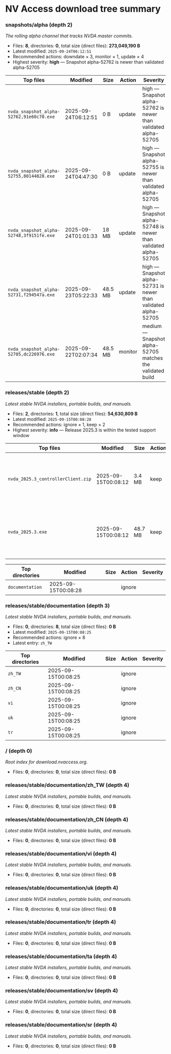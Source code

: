 # NV Access download tree summary

### snapshots/alpha (depth 2)

_The rolling alpha channel that tracks NVDA master commits._

- Files: **8**, directories: **0**, total size (direct files): **273,049,190 B**
- Latest modified: `2025-09-24T06:12:51`
- Recommended actions: downdate × 3, monitor × 1, update × 4
- Highest severity: **high** — Snapshot alpha-52762 is newer than validated alpha-52705

| Top files | Modified | Size | Action | Severity |
| --- | --- | --- | --- | --- |
| `nvda_snapshot_alpha-52762,91e60c70.exe` | 2025-09-24T06:12:51 | 0 B | update | high — Snapshot alpha-52762 is newer than validated alpha-52705 |
| `nvda_snapshot_alpha-52755,80144828.exe` | 2025-09-24T04:47:30 | 0 B | update | high — Snapshot alpha-52755 is newer than validated alpha-52705 |
| `nvda_snapshot_alpha-52748,3f9151fe.exe` | 2025-09-24T01:01:33 | 18 MB | update | high — Snapshot alpha-52748 is newer than validated alpha-52705 |
| `nvda_snapshot_alpha-52731,f294547a.exe` | 2025-09-23T05:22:33 | 48.5 MB | update | high — Snapshot alpha-52731 is newer than validated alpha-52705 |
| `nvda_snapshot_alpha-52705,dc226976.exe` | 2025-09-22T02:07:34 | 48.5 MB | monitor | medium — Snapshot alpha-52705 matches the validated build |

### releases/stable (depth 2)

_Latest stable NVDA installers, portable builds, and manuals._

- Files: **2**, directories: **1**, total size (direct files): **54,630,809 B**
- Latest modified: `2025-09-15T00:08:28`
- Recommended actions: ignore × 1, keep × 2
- Highest severity: **info** — Release 2025.3 is within the tested support window

| Top files | Modified | Size | Action | Severity |
| --- | --- | --- | --- | --- |
| `nvda_2025.3_controllerClient.zip` | 2025-09-15T00:08:12 | 3.4 MB | keep | info — Release 2025.3 is within the tested support window |
| `nvda_2025.3.exe` | 2025-09-15T00:08:12 | 48.7 MB | keep | info — Release 2025.3 is within the tested support window |

| Top directories | Modified | Size | Action | Severity |
| --- | --- | --- | --- | --- |
| `documentation` | 2025-09-15T00:08:28 |  | ignore |  |

### releases/stable/documentation (depth 3)

_Latest stable NVDA installers, portable builds, and manuals._

- Files: **0**, directories: **8**, total size (direct files): **0 B**
- Latest modified: `2025-09-15T00:08:25`
- Recommended actions: ignore × 8
- Latest entry: `zh_TW`

| Top directories | Modified | Size | Action | Severity |
| --- | --- | --- | --- | --- |
| `zh_TW` | 2025-09-15T00:08:25 |  | ignore |  |
| `zh_CN` | 2025-09-15T00:08:25 |  | ignore |  |
| `vi` | 2025-09-15T00:08:25 |  | ignore |  |
| `uk` | 2025-09-15T00:08:25 |  | ignore |  |
| `tr` | 2025-09-15T00:08:25 |  | ignore |  |

### / (depth 0)

_Root index for download.nvaccess.org._

- Files: **0**, directories: **0**, total size (direct files): **0 B**

### releases/stable/documentation/zh_TW (depth 4)

_Latest stable NVDA installers, portable builds, and manuals._

- Files: **0**, directories: **0**, total size (direct files): **0 B**

### releases/stable/documentation/zh_CN (depth 4)

_Latest stable NVDA installers, portable builds, and manuals._

- Files: **0**, directories: **0**, total size (direct files): **0 B**

### releases/stable/documentation/vi (depth 4)

_Latest stable NVDA installers, portable builds, and manuals._

- Files: **0**, directories: **0**, total size (direct files): **0 B**

### releases/stable/documentation/uk (depth 4)

_Latest stable NVDA installers, portable builds, and manuals._

- Files: **0**, directories: **0**, total size (direct files): **0 B**

### releases/stable/documentation/tr (depth 4)

_Latest stable NVDA installers, portable builds, and manuals._

- Files: **0**, directories: **0**, total size (direct files): **0 B**

### releases/stable/documentation/ta (depth 4)

_Latest stable NVDA installers, portable builds, and manuals._

- Files: **0**, directories: **0**, total size (direct files): **0 B**

### releases/stable/documentation/sv (depth 4)

_Latest stable NVDA installers, portable builds, and manuals._

- Files: **0**, directories: **0**, total size (direct files): **0 B**

### releases/stable/documentation/sr (depth 4)

_Latest stable NVDA installers, portable builds, and manuals._

- Files: **0**, directories: **0**, total size (direct files): **0 B**

